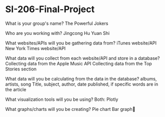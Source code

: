 # SI-206-Final-Project

What is your group's name?
The Powerful Jokers

Who are you working with? 
Jingcong Hu
Yuan Shi

What websites/APIs will you be gathering data from?
iTunes website/API
New York Times website/API

What data will you collect from each website/API and store in a database?
Collecting data from the Apple Music API
Collecting data from the Top Stories section

What data will you be calculating from the data in the database?
albums, artists, song
Title, subject, author, date published, if specific words are in the article

What visualization tools will you be using?
Both: Plotly

What graphs/charts will you be creating?
Pie chart
Bar graph

